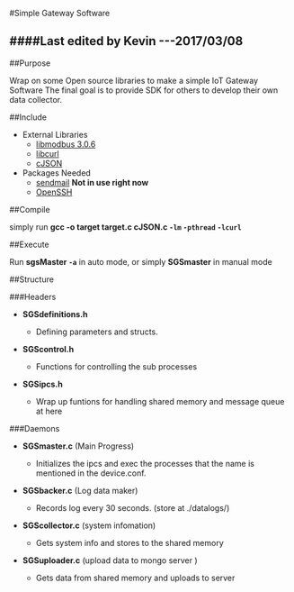 #Simple Gateway Software

####Last edited by Kevin ---2017/03/08
---------------------------------------

##Purpose

  Wrap on some Open source libraries to make a simple IoT Gateway Software
  The final goal is to provide SDK for others to develop their own data collector.

##Include

* External Libraries
  * [libmodbus 3.0.6](https://github.com/stephane/libmodbus)
  * [libcurl](https://curl.haxx.se/)
  * [cJSON](https://github.com/DaveGamble/cJSON)
* Packages Needed
  * [sendmail](https://www.proofpoint.com/us/products/sendmail-sentrion) __Not in use right now__
  * [OpenSSH](https://www.openssh.com/)

##Compile

  simply run __gcc -o target target.c cJSON.c `-lm` `-pthread` `-lcurl`__

##Execute

  Run __sgsMaster `-a`__ in auto mode, or simply __SGSmaster__ in manual mode 
	 
##Structure

###Headers
* __SGSdefinitions.h__
  * Defining parameters and structs.

* __SGScontrol.h__
  * Functions for controlling the sub processes

* __SGSipcs.h__
  * Wrap up funtions for handling shared memory and message queue at here

###Daemons

* __SGSmaster.c__ (Main Progress)
  * Initializes the ipcs and exec the processes that the name is mentioned in the device.conf.

* __SGSbacker.c__ (Log data maker)
  * Records log every 30 seconds. (store at ./datalogs/)

* __SGScollector.c__ (system infomation)
  * Gets system info and stores to the shared memory

* __SGSuploader.c__ (upload data to mongo server )
  * Gets data from shared memory and uploads to server

	
